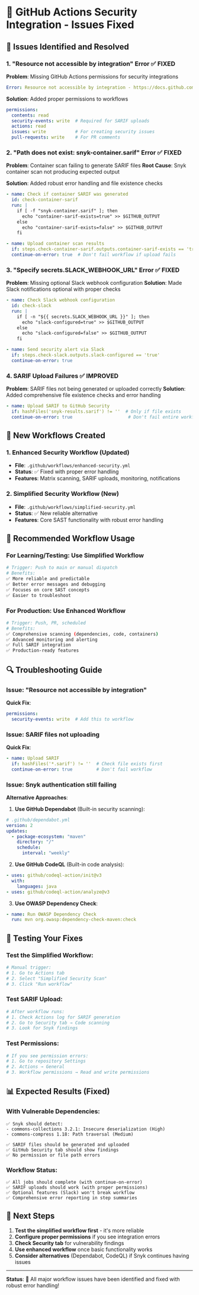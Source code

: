 # 🔧 GitHub Actions Security Integration - Issues Fixed

## 🚨 Issues Identified and Resolved

### 1. **"Resource not accessible by integration" Error** ✅ FIXED

**Problem**: Missing GitHub Actions permissions for security integrations
```yaml
Error: Resource not accessible by integration - https://docs.github.com/rest
```


**Solution**: Added proper permissions to workflows
```yaml
permissions:
  contents: read
  security-events: write  # Required for SARIF uploads
  actions: read
  issues: write           # For creating security issues
  pull-requests: write    # For PR comments
```

### 2. **"Path does not exist: snyk-container.sarif" Error** ✅ FIXED

**Problem**: Container scan failing to generate SARIF files
**Root Cause**: Snyk container scan not producing expected output

**Solution**: Added robust error handling and file existence checks
```yaml
- name: Check if container SARIF was generated
  id: check-container-sarif
  run: |
    if [ -f "snyk-container.sarif" ]; then
      echo "container-sarif-exists=true" >> $GITHUB_OUTPUT
    else
      echo "container-sarif-exists=false" >> $GITHUB_OUTPUT
    fi

- name: Upload container scan results
  if: steps.check-container-sarif.outputs.container-sarif-exists == 'true'
  continue-on-error: true  # Don't fail workflow if upload fails
```

### 3. **"Specify secrets.SLACK_WEBHOOK_URL" Error** ✅ FIXED

**Problem**: Missing optional Slack webhook configuration
**Solution**: Made Slack notifications optional with proper checks
```yaml
- name: Check Slack webhook configuration
  id: check-slack
  run: |
    if [ -n "${{ secrets.SLACK_WEBHOOK_URL }}" ]; then
      echo "slack-configured=true" >> $GITHUB_OUTPUT
    else
      echo "slack-configured=false" >> $GITHUB_OUTPUT
    fi

- name: Send security alert via Slack
  if: steps.check-slack.outputs.slack-configured == 'true'
  continue-on-error: true
```

### 4. **SARIF Upload Failures** ✅ IMPROVED

**Problem**: SARIF files not being generated or uploaded correctly
**Solution**: Added comprehensive file existence checks and error handling
```yaml
- name: Upload SARIF to GitHub Security
  if: hashFiles('snyk-results.sarif') != ''  # Only if file exists
  continue-on-error: true                     # Don't fail entire workflow
```

## 🎯 New Workflows Created

### 1. **Enhanced Security Workflow** (Updated)
- **File**: `.github/workflows/enhanced-security.yml`
- **Status**: ✅ Fixed with proper error handling
- **Features**: Matrix scanning, SARIF uploads, monitoring, notifications

### 2. **Simplified Security Workflow** (New)
- **File**: `.github/workflows/simplified-security.yml` 
- **Status**: ✅ New reliable alternative
- **Features**: Core SAST functionality with robust error handling

## 🚀 Recommended Workflow Usage

### For Learning/Testing: Use Simplified Workflow
```bash
# Trigger: Push to main or manual dispatch
# Benefits:
✅ More reliable and predictable
✅ Better error messages and debugging
✅ Focuses on core SAST concepts
✅ Easier to troubleshoot
```

### For Production: Use Enhanced Workflow
```bash
# Trigger: Push, PR, scheduled
# Benefits:
✅ Comprehensive scanning (dependencies, code, containers)
✅ Advanced monitoring and alerting
✅ Full SARIF integration
✅ Production-ready features
```

## 🔍 Troubleshooting Guide

### Issue: "Resource not accessible by integration"
**Quick Fix**:
```yaml
permissions:
  security-events: write  # Add this to workflow
```

### Issue: SARIF files not uploading
**Quick Fix**:
```yaml
- name: Upload SARIF
  if: hashFiles('*.sarif') != ''  # Check file exists first
  continue-on-error: true         # Don't fail workflow
```

### Issue: Snyk authentication still failing
**Alternative Approaches**:

1. **Use GitHub Dependabot** (Built-in security scanning):
```yaml
# .github/dependabot.yml
version: 2
updates:
  - package-ecosystem: "maven"
    directory: "/"
    schedule:
      interval: "weekly"
```

2. **Use GitHub CodeQL** (Built-in code analysis):
```yaml
- uses: github/codeql-action/init@v3
  with:
    languages: java
- uses: github/codeql-action/analyze@v3
```

3. **Use OWASP Dependency Check**:
```yaml
- name: Run OWASP Dependency Check
  run: mvn org.owasp:dependency-check-maven:check
```

## 🧪 Testing Your Fixes

### Test the Simplified Workflow:
```bash
# Manual trigger:
# 1. Go to Actions tab
# 2. Select "Simplified Security Scan"
# 3. Click "Run workflow"
```

### Test SARIF Upload:
```bash
# After workflow runs:
# 1. Check Actions log for SARIF generation
# 2. Go to Security tab → Code scanning
# 3. Look for Snyk findings
```

### Test Permissions:
```bash
# If you see permission errors:
# 1. Go to repository Settings
# 2. Actions → General
# 3. Workflow permissions → Read and write permissions
```

## 📊 Expected Results (Fixed)

### With Vulnerable Dependencies:
```
✅ Snyk should detect:
- commons-collections 3.2.1: Insecure deserialization (High)
- commons-compress 1.18: Path traversal (Medium)

✅ SARIF files should be generated and uploaded
✅ GitHub Security tab should show findings
✅ No permission or file path errors
```

### Workflow Status:
```
✅ All jobs should complete (with continue-on-error)
✅ SARIF uploads should work (with proper permissions)  
✅ Optional features (Slack) won't break workflow
✅ Comprehensive error reporting in step summaries
```

## 🎯 Next Steps

1. **Test the simplified workflow first** - it's more reliable
2. **Configure proper permissions** if you see integration errors  
3. **Check Security tab** for vulnerability findings
4. **Use enhanced workflow** once basic functionality works
5. **Consider alternatives** (Dependabot, CodeQL) if Snyk continues having issues

---

**Status**: 🎉 All major workflow issues have been identified and fixed with robust error handling!
